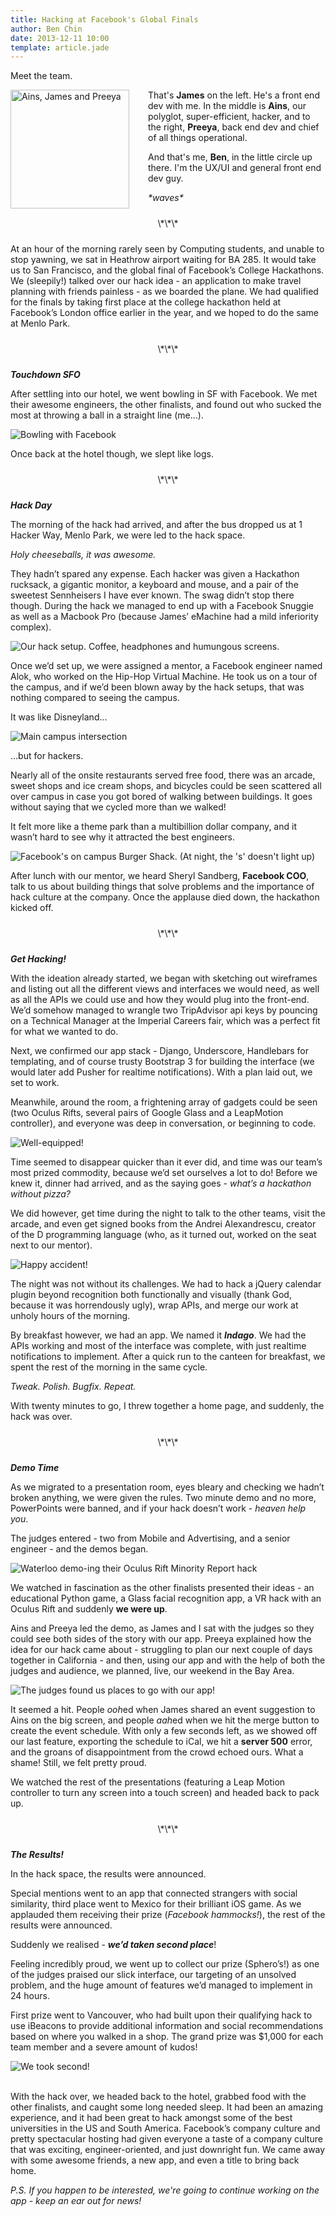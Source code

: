 ```yaml
---
title: Hacking at Facebook's Global Finals
author: Ben Chin
date: 2013-12-11 10:00
template: article.jade
---
```


Meet the team.

<img src="team.jpg" style="height: 190px; margin-right: 30px; margin-bottom: 10px; float: left;" title="Ains, James and Preeya" />

That's **James** on the left. He's a front end dev with me. In the middle is **Ains**, our polyglot, super-efficient, hacker, and to the right, **Preeya**, back end dev and chief of all things operational.

And that's me, **Ben**, in the little circle up there. I'm the UX/UI and general front end dev guy.

_\*waves\*_

<div style="width: 60px; padding: 10px 0; margin: 0 auto; text-align: center">
	\*\*\*
</div>


At an hour of the morning rarely seen by Computing students, and unable to stop yawning, we sat in Heathrow airport waiting for BA 285. It would take us to San Francisco, and the global final of Facebook’s College Hackathons. We (sleepily!) talked over our hack idea - an application to make travel planning with friends painless - as we boarded the plane. We had qualified for the finals by taking first place at the college hackathon held at Facebook’s London office earlier in the year, and we hoped to do the same at Menlo Park.

<div style="width: 60px; padding: 10px 0; margin: 0 auto; text-align: center">
	\*\*\*
</div>

***Touchdown SFO***

After settling into our hotel, we went bowling in SF with Facebook. We met their awesome engineers, the other finalists, and found out who sucked the most at throwing a ball in a straight line (me…).

![](bowling.jpg "Bowling with Facebook")

Once back at the hotel though, we slept like logs.

<div style="width: 60px; padding: 10px 0; margin: 0 auto; text-align: center">
	\*\*\*
</div>

***Hack Day***

The morning of the hack had arrived, and after the bus dropped us at 1 Hacker Way, Menlo Park, we were led to the hack space. 

*Holy cheeseballs, it was awesome.* 

They hadn’t spared any expense. Each hacker was given a Hackathon rucksack, a gigantic monitor, a keyboard and mouse, and a pair of the sweetest Sennheisers I have ever known. The swag didn’t stop there though. During the hack we managed to end up with a Facebook Snuggie as well as a Macbook Pro (because James’ eMachine had a mild inferiority complex).

![](hack_space.jpg "Our hack setup. Coffee, headphones and humungous screens.")

Once we’d set up, we were assigned a mentor, a Facebook engineer named Alok, who worked on the Hip-Hop Virtual Machine. He took us on a tour of the campus, and if we’d been blown away by the hack setups, that was nothing compared to seeing the campus.

It was like Disneyland...

![](campus.jpg "Main campus intersection")

...but for hackers.

Nearly all of the onsite restaurants served free food, there was an arcade, sweet shops and ice cream shops, and bicycles could be seen scattered all over campus in case you got bored of walking between buildings. It goes without saying that we cycled more than we walked!

It felt more like a theme park than a multibillion dollar company, and it wasn’t hard to see why it attracted the best engineers. 

![](burgershack.jpg "Facebook's on campus Burger Shack. (At night, the 's' doesn't light up)")

After lunch with our mentor, we heard Sheryl Sandberg, **Facebook COO**, talk to us about building things that solve problems and the importance of hack culture at the company. Once the applause died down, the hackathon kicked off.

<div style="width: 60px; padding: 10px 0; margin: 0 auto; text-align: center">
	\*\*\*
</div>

***Get Hacking!***

With the ideation already started, we began with sketching out wireframes and listing out all the different views and interfaces we would need, as well as all the APIs we could use and how they would plug into the front-end. We’d somehow managed to wrangle two TripAdvisor api keys by pouncing on a Technical Manager at the Imperial Careers fair, which was a perfect fit for what we wanted to do. 

Next, we confirmed our app stack - Django, Underscore, Handlebars for templating, and of course trusty Bootstrap 3 for building the interface (we would later add Pusher for realtime notifications). With a plan laid out, we set to work. 

Meanwhile, around the room, a frightening array of gadgets could be seen (two Oculus Rifts, several pairs of Google Glass and a LeapMotion controller), and everyone was deep in conversation, or beginning to code.

![](glass.jpg "Well-equipped!")

Time seemed to disappear quicker than it ever did, and time was our team’s most prized commodity, because we’d set ourselves a lot to do! Before we knew it, dinner had arrived, and as the saying goes - *what’s a hackathon without pizza?*

We did however, get time during the night to talk to the other teams, visit the arcade, and even get signed books from the Andrei Alexandrescu, creator of the D programming language (who, as it turned out, worked on the seat next to our mentor).

![](meetingandrei.jpg "Happy accident!")

The night was not without its challenges. We had to hack a jQuery calendar plugin beyond recognition both functionally and visually (thank God, because it was horrendously ugly), wrap APIs, and merge our work at unholy hours of the morning. 

By breakfast however, we had an app. We named it ***Indago***. We had the APIs working and most of the interface was complete, with just realtime notifications to implement. After a quick run to the canteen for breakfast, we spent the rest of the morning in the same cycle. 

*Tweak. Polish. Bugfix. Repeat.*

With twenty minutes to go, I threw together a home page, and suddenly, the hack was over.

<div style="width: 60px; padding: 10px 0; margin: 0 auto; text-align: center">
	\*\*\*
</div>

***Demo Time***

As we migrated to a presentation room, eyes bleary and checking we hadn’t broken anything, we were given the rules. Two minute demo and no more, PowerPoints were banned, and if your hack doesn’t work - *heaven help you*.

The judges entered - two from Mobile and Advertising, and a senior engineer - and the demos began.

![](oculus_demo.jpg "Waterloo demo-ing their Oculus Rift Minority Report hack")

We watched in fascination as the other finalists presented their ideas - an educational Python game, a Glass facial recognition app, a VR hack with an Oculus Rift and suddenly **we were up**.

Ains and Preeya led the demo, as James and I sat with the judges so they could see both sides of the story with our app. Preeya explained how the idea for our hack came about - struggling to plan our next couple of days together in California - and then, using our app and with the help of both the judges and audience, we planned, live, our weekend in the Bay Area. 

![](demo_judges.jpg "The judges found us places to go with our app!")

It seemed a hit. People *ooh*ed when James shared an event suggestion to Ains on the big screen, and people *aah*ed when we hit the merge button to create the event schedule. With only a few seconds left, as we showed off our last feature, exporting the schedule to iCal, we hit a **server 500** error, and the groans of disappointment from the crowd echoed ours. What a shame! Still, we felt pretty proud. 

We watched the rest of the presentations (featuring a Leap Motion controller to turn any screen into a touch screen) and headed back to pack up. 

<div style="width: 60px; padding: 10px 0; margin: 0 auto; text-align: center">
	\*\*\*
</div>

***The Results!***

In the hack space, the results were announced. 

Special mentions went to an app that connected strangers with social similarity, third place went to Mexico for their brilliant iOS game. As we applauded them receiving their prize (*Facebook hammocks!*), the rest of the results were announced.

Suddenly we realised - ***we’d taken second place***! 

Feeling incredibly proud, we went up to collect our prize (Sphero’s!) as one of the judges praised our slick interface, our targeting of an unsolved problem, and the huge amount of features we’d managed to implement in 24 hours. 

First prize went to Vancouver, who had built upon their qualifying hack to use iBeacons to provide additional information and social recommendations based on where you walked in a shop. The grand prize was $1,000 for each team member and a severe amount of kudos!

![](secondplace.jpg "We took second!")

<br />
With the hack over, we headed back to the hotel, grabbed food with the other finalists, and caught some long needed sleep. It had been an amazing experience, and it had been great to hack amongst some of the best universities in the US and South America. Facebook’s company culture and pretty spectacular hosting had given everyone a taste of a company culture that was exciting, engineer-oriented, and just downright fun. We came away with some awesome friends, a new app, and even a title to bring back home.   

<br />

*P.S. If you happen to be interested, we're going to continue working on the app - keep an ear out for news!*
